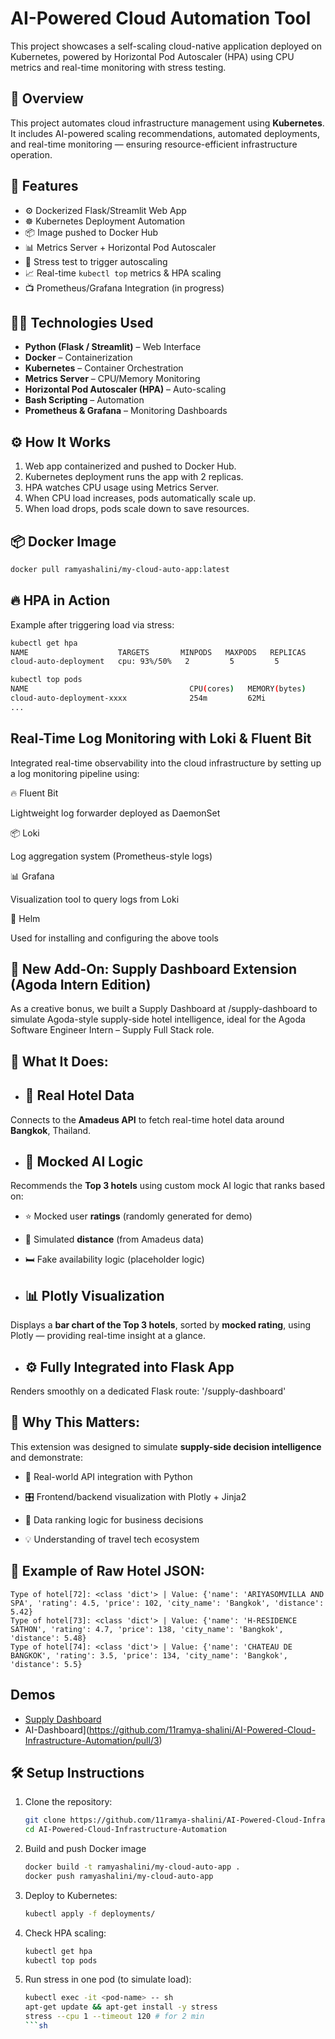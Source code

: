# AI-Powered Cloud Automation Tool
This project showcases a self-scaling cloud-native application deployed on Kubernetes, powered by Horizontal Pod Autoscaler (HPA) using CPU metrics and real-time monitoring with stress testing.
## 📌 Overview
This project automates cloud infrastructure management using **Kubernetes**. It includes AI-powered scaling recommendations, automated deployments, and real-time monitoring — ensuring resource-efficient infrastructure operation.

## 🚀 Features

- ⚙️ Dockerized Flask/Streamlit Web App
- ☸️ Kubernetes Deployment Automation
- 📦 Image pushed to Docker Hub
- 📊 Metrics Server + Horizontal Pod Autoscaler
- 🧪 Stress test to trigger autoscaling
- 📈 Real-time `kubectl top` metrics & HPA scaling
- 📺 Prometheus/Grafana Integration (in progress)

## 🔧🧰 Technologies Used

- **Python (Flask / Streamlit)** – Web Interface
- **Docker** – Containerization
- **Kubernetes** – Container Orchestration
- **Metrics Server** – CPU/Memory Monitoring
- **Horizontal Pod Autoscaler (HPA)** – Auto-scaling
- **Bash Scripting** – Automation
- **Prometheus & Grafana** – Monitoring Dashboards 

## ⚙️ How It Works

1. Web app containerized and pushed to Docker Hub.
2. Kubernetes deployment runs the app with 2 replicas.
3. HPA watches CPU usage using Metrics Server.
4. When CPU load increases, pods automatically scale up.
5. When load drops, pods scale down to save resources.

## 📦 Docker Image
```sh
docker pull ramyashalini/my-cloud-auto-app:latest
```

## 🔥 HPA in Action

Example after triggering load via stress:
```sh
kubectl get hpa
NAME                    TARGETS       MINPODS   MAXPODS   REPLICAS
cloud-auto-deployment   cpu: 93%/50%   2         5         5
```
```sh
kubectl top pods
NAME                                    CPU(cores)   MEMORY(bytes)
cloud-auto-deployment-xxxx              254m         62Mi
...
```
## Real-Time Log Monitoring with Loki & Fluent Bit

Integrated real-time observability into the cloud infrastructure by setting up a log monitoring pipeline using:

🔥 Fluent Bit

Lightweight log forwarder deployed as DaemonSet

📦 Loki

Log aggregation system (Prometheus-style logs)

📊 Grafana

Visualization tool to query logs from Loki

📁 Helm

Used for installing and configuring the above tools

## 🧩 New Add-On: Supply Dashboard Extension (Agoda Intern Edition)

As a creative bonus, we built a Supply Dashboard at /supply-dashboard to simulate Agoda-style supply-side hotel intelligence, ideal for the Agoda Software Engineer Intern – Supply Full Stack role.

## 📍 What It Does:

- ## 🏨 Real Hotel Data 
Connects to the **Amadeus API** to fetch real-time hotel data around **Bangkok**, Thailand.

- ## 🧠 Mocked AI Logic
Recommends the **Top 3 hotels** using custom mock AI logic that ranks based on:

   - ⭐ Mocked user **ratings** (randomly generated for demo)

   - 📍 Simulated **distance** (from Amadeus data)

   - 🛏️ Fake availability logic (placeholder logic)

- ## 📊 Plotly Visualization 
Displays a **bar chart of the Top 3 hotels**, sorted by **mocked rating**, using Plotly — providing real-time insight at a glance.

- ## ⚙️ Fully Integrated into Flask App 
Renders smoothly on a dedicated Flask route: '/supply-dashboard'

## 🧪 Why This Matters:

This extension was designed to simulate **supply-side decision intelligence** and demonstrate:

- 📡 Real-world API integration with Python

- 🎛️ Frontend/backend visualization with Plotly + Jinja2

- 🧠 Data ranking logic for business decisions

- 💡 Understanding of travel tech ecosystem

## 📸 Example of Raw Hotel JSON:
```
Type of hotel[72]: <class 'dict'> | Value: {'name': 'ARIYASOMVILLA AND SPA', 'rating': 4.5, 'price': 102, 'city_name': 'Bangkok', 'distance': 5.42}
Type of hotel[73]: <class 'dict'> | Value: {'name': 'H-RESIDENCE SATHON', 'rating': 4.7, 'price': 138, 'city_name': 'Bangkok', 'distance': 5.48}
Type of hotel[74]: <class 'dict'> | Value: {'name': 'CHATEAU DE BANGKOK', 'rating': 3.5, 'price': 134, 'city_name': 'Bangkok', 'distance': 5.5}
```
## Demos
- [Supply Dashboard](https://github.com/11ramya-shalini/AI-Powered-Cloud-Infrastructure-Automation/pull/1)
- AI-Dashboard](https://github.com/11ramya-shalini/AI-Powered-Cloud-Infrastructure-Automation/pull/3)
## 🛠 Setup Instructions
1. Clone the repository:
   ```sh
   git clone https://github.com/11ramya-shalini/AI-Powered-Cloud-Infrastructure-Automation.git
   cd AI-Powered-Cloud-Infrastructure-Automation

2. Build and push Docker image
   ```sh
   docker build -t ramyashalini/my-cloud-auto-app .
   docker push ramyashalini/my-cloud-auto-app

3. Deploy to Kubernetes:
   ```sh
   kubectl apply -f deployments/

4. Check HPA scaling:
   ```sh
   kubectl get hpa
   kubectl top pods

5. Run stress in one pod (to simulate load):
   ```sh
   kubectl exec -it <pod-name> -- sh
   apt-get update && apt-get install -y stress
   stress --cpu 1 --timeout 120 # for 2 min
   ```sh




